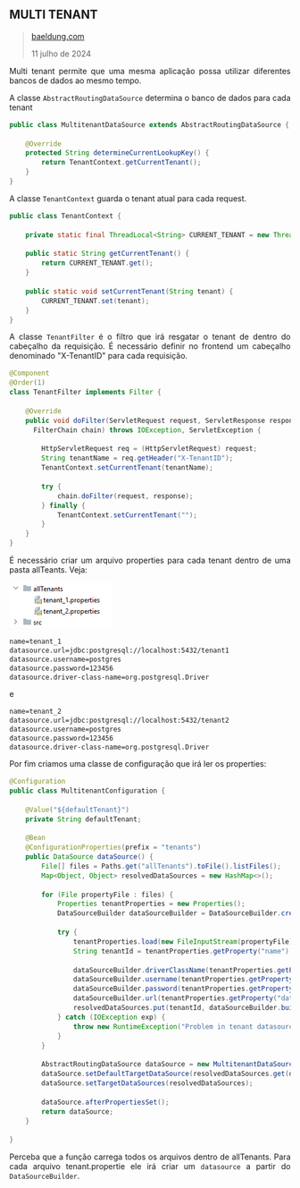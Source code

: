 <div align='justify'>

## MULTI TENANT

>[baeldung.com](https://www.baeldung.com/multitenancy-with-spring-data-jpa)
>
>11 julho de 2024

Multi tenant permite que uma mesma aplicação possa utilizar diferentes bancos de dados ao mesmo tempo.

A classe `AbstractRoutingDataSource` determina o banco de dados para cada tenant

```java
public class MultitenantDataSource extends AbstractRoutingDataSource {

    @Override
    protected String determineCurrentLookupKey() {
        return TenantContext.getCurrentTenant();
    }
}
```

A classe `TenantContext` guarda o tenant atual para cada request.

```java
public class TenantContext {

    private static final ThreadLocal<String> CURRENT_TENANT = new ThreadLocal<>();

    public static String getCurrentTenant() {
        return CURRENT_TENANT.get();
    }

    public static void setCurrentTenant(String tenant) {
        CURRENT_TENANT.set(tenant);
    }
}
```

A classe `TenantFilter` é o filtro que irá resgatar o tenant de dentro do cabeçalho da requisição. É necessário definir no frontend um cabeçalho denominado "X-TenantID" para cada requisição.

```java
@Component
@Order(1)
class TenantFilter implements Filter {

    @Override
    public void doFilter(ServletRequest request, ServletResponse response,
      FilterChain chain) throws IOException, ServletException {

        HttpServletRequest req = (HttpServletRequest) request;
        String tenantName = req.getHeader("X-TenantID");
        TenantContext.setCurrentTenant(tenantName);

        try {
            chain.doFilter(request, response);
        } finally {
            TenantContext.setCurrentTenant("");
        }
    }
}
```

É necessário criar um arquivo properties para cada tenant dentro de uma pasta allTeants. Veja:

![alt text](image-2.png)

```
name=tenant_1
datasource.url=jdbc:postgresql://localhost:5432/tenant1
datasource.username=postgres
datasource.password=123456
datasource.driver-class-name=org.postgresql.Driver
```
e
```
name=tenant_2
datasource.url=jdbc:postgresql://localhost:5432/tenant2
datasource.username=postgres
datasource.password=123456
datasource.driver-class-name=org.postgresql.Driver
```

Por fim criamos uma classe de configuração que irá ler os properties:

```java
@Configuration
public class MultitenantConfiguration {

    @Value("${defaultTenant}")
    private String defaultTenant;

    @Bean
    @ConfigurationProperties(prefix = "tenants")
    public DataSource dataSource() {
        File[] files = Paths.get("allTenants").toFile().listFiles();
        Map<Object, Object> resolvedDataSources = new HashMap<>();

        for (File propertyFile : files) {
            Properties tenantProperties = new Properties();
            DataSourceBuilder dataSourceBuilder = DataSourceBuilder.create();

            try {
                tenantProperties.load(new FileInputStream(propertyFile));
                String tenantId = tenantProperties.getProperty("name");

                dataSourceBuilder.driverClassName(tenantProperties.getProperty("datasource.driver-class-name"));
                dataSourceBuilder.username(tenantProperties.getProperty("datasource.username"));
                dataSourceBuilder.password(tenantProperties.getProperty("datasource.password"));
                dataSourceBuilder.url(tenantProperties.getProperty("datasource.url"));
                resolvedDataSources.put(tenantId, dataSourceBuilder.build());
            } catch (IOException exp) {
                throw new RuntimeException("Problem in tenant datasource:" + exp);
            }
        }

        AbstractRoutingDataSource dataSource = new MultitenantDataSource();
        dataSource.setDefaultTargetDataSource(resolvedDataSources.get(defaultTenant));
        dataSource.setTargetDataSources(resolvedDataSources);

        dataSource.afterPropertiesSet();
        return dataSource;
    }

}
```

Perceba que a função carrega todos os arquivos dentro de allTenants. Para cada arquivo tenant.propertie ele irá criar um `datasource` a partir do `DataSourceBuilder`.


</div>